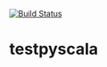[![Build Status](https://travis-ci.org/diogoaurelio/testpyscala.svg?branch=master)](https://travis-ci.com/diogoaurelio/testpyscala)

# testpyscala
